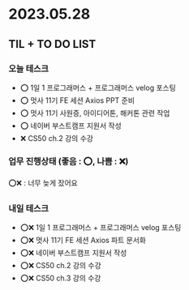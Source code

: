 # 2023.05.28

## TIL + TO DO LIST

### 오늘 테스크

- ⭕ 1일 1 프로그래머스 + 프로그래머스 velog 포스팅
- ⭕ 멋사 11기 FE 세션 Axios PPT 준비
- ⭕ 멋사 11기 사원증, 아이디어톤, 해커톤 관련 작업
- ⭕ 네이버 부스트캠프 지원서 작성
- ❌ CS50 ch.2 강의 수강

### 업무 진행상태 (좋음 : ⭕, 나쁨 : ❌)

⭕❌ : 너무 늦게 잤어요

### 내일 테스크

- ⭕❌ 1일 1 프로그래머스 + 프로그래머스 velog 포스팅
- ⭕❌ 멋사 11기 FE 세션 Axios 파트 문서화
- ⭕❌ 네이버 부스트캠프 지원서 작성
- ⭕❌ CS50 ch.2 강의 수강
- ⭕❌ CS50 ch.3 강의 수강
